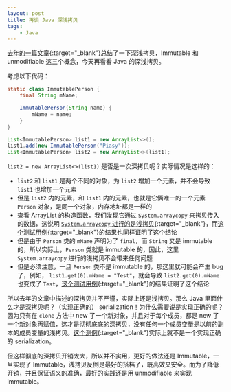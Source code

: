 ```yaml
---
layout: post
title: 再谈 Java 深浅拷贝
tags:
    - Java
---
```


[去年的一篇文章](http://blog.piasy.com/2015/09/16/Java-Defensive-Copy-Immutable-Unmodifiable/){:target="_blank"}总结了一下深浅拷贝，Immutable 和 unmodifiable 这三个概念，今天再看看 Java 的深浅拷贝。

考虑以下代码：

``` java
static class ImmutablePerson {
    final String mName;

    ImmutablePerson(String name) {
        mName = name;
    }
}

List<ImmutablePerson> list1 = new ArrayList<>();
list1.add(new ImmutablePerson("Piasy"));
List<ImmutablePerson> list2 = new ArrayList<>(list1);
```

`list2 = new ArrayList<>(list1)` 是否是一次深拷贝呢？实际情况是这样的：

+ `list2` 和 `list1` 是两个不同的对象，为 `list2` 增加一个元素，并不会导致 `list1` 也增加一个元素
+ 但是 `list2` 内的元素，和 `list1` 内的元素，也就是它俩唯一的一个元素 `Person` 对象，是同一个对象，内存地址都是一样的
+ 查看 ArrayList 的构造函数，我们发现它通过 `System.arraycopy` 来拷贝传入的数据，这说明 [`System.arraycopy` 进行的是浅拷贝](http://stackoverflow.com/questions/6101684/does-java-lang-system-arraycopy-use-a-shallow-copy){:target="_blank"}，而[这个测试用例](https://github.com/Piasy/AndroidPlayground/blob/master/reproduce/NotificationTest/src/test/java/com/github/piasy/notificationtest/ShallowDeepCopyTest.java#L13){:target="_blank"}的结果也同样证明了这个结论
+ 但是由于 `Person` 类的 `mName` 声明为了 `final`，而 `String` 又是 immutable 的，所以实际上，`Person` 类就是 immutable 的，因此，这里 `System.arraycopy` 进行的浅拷贝不会带来任何问题
+ 但是必须注意，一旦 `Person` 类不是 immutable 的，那这里就可能会产生 bug 了，例如， `list1.get(0).mName = "Test"`，就会导致 `list2.get(0).mName` 也变成了 `Test`，[这个测试用例](https://github.com/Piasy/AndroidPlayground/blob/master/reproduce/NotificationTest/src/test/java/com/github/piasy/notificationtest/ShallowDeepCopyTest.java#L43){:target="_blank"}的结果证明了这个结论

所以去年的文章中描述的深拷贝并不严谨，实际上还是浅拷贝。那么 Java 里面什么才是深拷贝呢？（实现正确的） serialization！为什么需要说是实现正确的呢？因为只有在 `clone` 方法中 new 了一个新对象，并且对于每个成员，都是 new 了一个新对象再赋值，这才是彻彻底底的深拷贝，没有任何一个成员变量是以前的副本的成员变量的浅拷贝。[这个测例](https://github.com/Piasy/AndroidPlayground/blob/master/reproduce/NotificationTest/src/test/java/com/github/piasy/notificationtest/ShallowDeepCopyTest.java#L63){:target="_blank"}实际上就不是一个实现正确的 serialization。

但这样彻底的深拷贝开销太大，所以并不实用，更好的做法还是 Immutable，一旦实现了 Immutable，浅拷贝反倒是最好的搭档了，既高效又安全。而为了降低开销，并且保证语义的准确，最好的实践还是用 unmodifiable 来实现 immutable。
